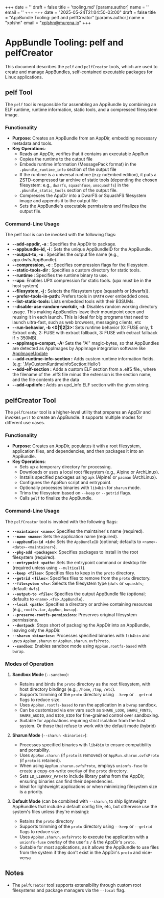 +++
date = ''
draft = false
title = 'tooling.md'
[params.author]
  name = ''
  email = ''
+++
+++
date = "2025-05-24T21:04:50-03:00"
draft = false
title = "AppBundle Tooling: pelf and pelfCreator"
[params.author]
  name = "xplshn"
  email = "xplshn@murena.io"
+++

# AppBundle Tooling: pelf and pelfCreator

This document describes the `pelf` and `pelfCreator` tools, which are used to create and manage AppBundles, self-contained executable packages for Linux applications.

## pelf Tool

The `pelf` tool is responsible for assembling an AppBundle by combining an ELF runtime, runtime information, static tools, and a compressed filesystem image.

### Functionality

- **Purpose**: Creates an AppBundle from an AppDir, embedding necessary metadata and tools.
- **Key Operations**:
  - Reads an AppDir, verifies that it contains an executable AppRun
  - Copies the runtime to the output file
  - Embeds runtime information (MessagePack format) in the `.pbundle_runtime_info` section of the output file
  - If the runtime is a universal runtime (e.g: noEmbed edition), it puts a ZSTD-compressed tar archive of static tools (depending the chosen filesystem: e.g., `dwarfs`, `squashfuse`, `unsquashfs`) in the `.pbundle_static_tools` section of the output file.
  - Compresses the AppDir into a DwarFS or SquashFS filesystem image and appends it to the output file
  - Sets the AppBundle's executable permissions and finalizes the output file.

### Command-Line Usage

The pelf tool is can be invoked with the following flags:

-   **--add-appdir, -a <path>**: Specifies the AppDir to package.
-   **--appbundle-id, -i <id>**: Sets the unique AppBundleID for the AppBundle.
-   **--output-to, -o <file>**: Specifies the output file name (e.g., app.dwfs.AppBundle).
-   **--compression, -c <flags>**: Specifies compression flags for the filesystem.
-   **--static-tools-dir <path>**: Specifies a custom directory for static tools.
-   **--runtime <path>**: Specifies the runtime binary to use.
-   **--upx**: Enables UPX compression for static tools. (upx must be in the host system)
-   **--filesystem, -j <fs>:** Selects the filesystem type (squashfs or [dwarfs]).
-   **--prefer-tools-in-path:** Prefers tools in `$PATH` over embedded ones.
-   **--list-static-tools:** Lists embedded tools with their B3SUMs.
-   **--disable-use-random-workdir, -d:** Disables random working directory usage. This making AppBundles leave their mountpoint open and reusing it in each launch. This is ideal for big programs that need to launch ultra-fast, such as web browsers, messaging clients, etc
-   **--run-behavior, -b <0|1|2|3>:** Sets runtime behavior (0: FUSE only, 1: Extract only, 2: FUSE with extract fallback, 3: FUSE with extract fallback if ≤ 350MB).
-   **--appimage-compat, -A:** Sets the "AI" magic-bytes, so that AppBundles are detected as AppImages by AppImage integration software like [AppImageUpdate](https://github.com/AppImageCommunity/AppImageUpdate)
-   **--add-runtime-info-section <string>:** Adds custom runtime information fields. (e.g: '.MyCustomRuntimeInfoSection:Hello')
-   **--add-elf-section <path>:** Adds a custom ELF section from a .elfS file., where the filename of the .elfS file minus the extension is the section name, and the file contents are the data
-   **--add-updinfo <string>:** Adds an upd_info ELF section with the given string.

## pelfCreator Tool

The `pelfCreator` tool is a higher-level utility that prepares an AppDir and invokes `pelf` to create an AppBundle. It supports multiple modes for different use cases.

### Functionality

- **Purpose**: Creates an AppDir, populates it with a root filesystem, application files, and dependencies, and then packages it into an AppBundle.
- **Key Operations**:
  - Sets up a temporary directory for processing.
  - Downloads or uses a local root filesystem (e.g., Alpine or ArchLinux).
  - Installs specified packages using `apk` (Alpine) or `pacman` (ArchLinux).
  - Configures the AppRun script and entrypoint.
  - Optionally processes binaries with `lib4bin` for `sharun` mode.
  - Trims the filesystem based on `--keep` or `--getrid` flags.
  - Calls `pelf` to finalize the AppBundle.

### Command-Line Usage

The `pelfCreator` tool is invoked with the following flags:

- **`--maintainer <name>`**: Specifies the maintainer's name (required).
- **`--name <name>`**: Sets the application name (required).
- **`--appbundle-id <id>`**: Sets the `AppBundleID` (optional; defaults to `<name>-<date>-<maintainer>`).
- **`--pkg-add <packages>`**: Specifies packages to install in the root filesystem (required).
- **`--entrypoint <path>`**: Sets the entrypoint command or desktop file (required unless using `--multicall`).
- **`--keep <files>`**: Specifies files to keep in the `proto` directory.
- **`--getrid <files>`**: Specifies files to remove from the `proto` directory.
- **`--filesystem <fs>`**: Selects the filesystem type (`dwfs` or `squashfs`; default: `dwfs`).
- **`--output-to <file>`**: Specifies the output AppBundle file (optional; defaults to `<name>.<fs>.AppBundle`).
- **`--local <path>`**: Specifies a directory or archive containing resources (e.g., `rootfs.tar`, `AppRun`, `bwrap`).
- **`--preserve-rootfs-permissions`**: Preserves original filesystem permissions.
- **`--dontpack`**: Stops short of packaging the AppDir into an AppBundle, leaving only the AppDir.
- **`--sharun <binaries>`**: Processes specified binaries with `lib4bin` and uses `AppRun.sharun` or `AppRun.sharun.ovfsProto`.
- **`--sandbox`**: Enables sandbox mode using `AppRun.rootfs-based` with `bwrap`.

### Modes of Operation

1. **Sandbox Mode** (`--sandbox`):
   - Retains and binds the `proto` directory as the root filesystem, with host directory bindings (e.g., `/home`, `/tmp`, `/etc`).
   - Supports trimming of the `proto` directory using `--keep` or `--getrid` flags to reduce size.
   - Uses `AppRun.rootfs-based` to run the application in a `bwrap` sandbox.
   - Can be customized via env vars such as `SHARE_LOOK`, `SHARE_FONTS`, `SHARE_AUDIO`, and `UID0_GID0` for fine-grained control over sandboxing.
   - Suitable for applications requiring strict isolation from the host system. Or those that refuse to work with the default mode (hybrid)

2. **Sharun Mode** (`--sharun <binaries>`):
   - Processes specified binaries with `lib4bin` to ensure compatibility and portability.
   - Uses `AppRun.sharun` (if `proto` is removed) or `AppRun.sharun.ovfsProto` (if `proto` is retained).
   - When using `AppRun.sharun.ovfsProto`, employs `unionfs-fuse` to create a copy-on-write overlay of the `proto` directory.
   - Sets `LD_LIBRARY_PATH` to include library paths from the AppDir, ensuring binaries can find their dependencies.
   - Ideal for lightweight applications or when minimizing filesystem size is a priority.

3. **Default Mode** (can be combined with `--sharun`, to ship lightweight AppBundles that include a default config file, etc, but otherwise use the system's files unless they're missing):
   - Retains the `proto` directory
   - Supports trimming of the `proto` directory using `--keep` or `--getrid` flags to reduce size.
   - Uses `AppRun.sharun.ovfsProto` to execute the application with a `unionfs-fuse` overlay of the user's `/` & the AppDir's `proto`.
   - Suitable for most applications, as it allows the AppBundle to use files from the system if they don't exist in the AppDir's `proto` and vice-versa

## Notes

- The `pelfCreator` tool supports extensibility through custom root filesystems and package managers via the `--local` flag.
